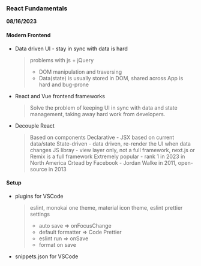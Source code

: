 ### React Fundamentals

**08/16/2023**

#### Modern Frontend

-   Data driven UI - stay in sync with data is hard

    > problems with js + jQuery
    >
    > -   DOM manipulation and traversing
    > -   Data(state) is usually stored in DOM, shared across App is hard and bug-prone

-   React and Vue frontend frameworks

    > Solve the problem of keeping UI in sync with data and state management, taking away hard work from developers.

-   Decouple React
    > Based on components
    > Declarative - JSX based on current data/state
    > State-driven - data driven, re-render the UI when data changes
    > JS libray - view layer only, not a full framework, next.js or Remix is a full framework
    > Extremely popular - rank 1 in 2023 in North America
    > Crtead by Facebook - Jordan Walke in 2011, open-source in 2013

#### Setup

-   plugins for VSCode
    > eslint, monokai one theme, material icon theme, eslint prettier
    > settings
    >
    > -   auto save => onFocusChange
    > -   default formatter => Code Prettier
    > -   eslint run => onSave
    > -   format on save
-   snippets.json for VSCode
